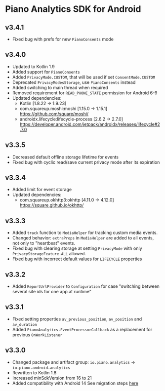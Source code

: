 # Piano Analytics SDK for Android

## v3.4.1
* Fixed bug with prefs for new `PianoConsents` mode

## v3.4.0
* Updated to Kotlin 1.9
* Added support for `PianoConsents`
* Added `PrivacyMode.CUSTOM`, that will be used if set `ConsentMode.CUSTOM`
* Deprecated `PrivacyModesStorage`, use `PianoConsents` instead
* Added switching to main thread when required
* Removed requirement for `READ_PHONE_STATE` permission for Android 6-9
* Updated dependencies:
    - Kotlin [1.8.22 -> 1.9.23]
    - com.squareup.moshi:moshi [1.15.0 -> 1.15.1]
      https://github.com/square/moshi/
    - androidx.lifecycle:lifecycle-process [2.6.2 -> 2.7.0]
      https://developer.android.com/jetpack/androidx/releases/lifecycle#2.7.0

## v3.3.5
* Decreased default offline storage lifetime for events
* Fixed bug with cyclic read/save current privacy mode after its expiration

## v3.3.4
* Added limit for event storage
* Updated dependencies:
    - com.squareup.okhttp3:okhttp [4.11.0 -> 4.12.0]
      https://square.github.io/okhttp/

## v3.3.3
* Added `track` function to `MediaHelper` for tracking custom media events.
* Changed behavior: `extraProps` in `MediaHelper` are added to all events, not only to "heartbeat" events.
* Fixed bug with clearing storage at setting `PrivacyMode` with only `PrivacyStorageFeature.ALL` allowed.
* Fixed bug with incorrect default values for `LIFECYCLE` properties

## v3.3.2
* Added `ReportUrlProvider` to `Configuration` for case "switching between several site ids for one app at runtime"

## v3.3.1
* Fixed setting properties `av_previous_position`, `av_position` and `av_duration`
* Added `PianoAnalytics.EventProcessorCallback` as a replacement for previous `OnWorkListener`

## v3.3.0
* Changed package and artifact group: `io.piano.analytics` -> `io.piano.android.analytics`
* Rewritten to Kotlin 1.8
* Increased minSdkVersion from 16 to 21
* Added compatibility with Android 14
See migration steps [here](https://github.com/at-internet/piano-analytics-android/tree/main#migration-from-320-and-older-to-330)
